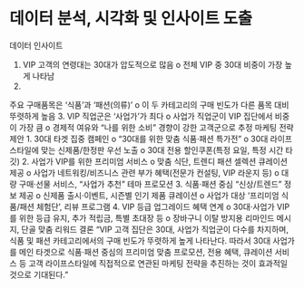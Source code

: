 # 데이터 분석, 시각화 및 인사이트 도출

데이터 인사이트
1. VIP 고객의 연령대는 30대가 압도적으로 많음
o
전체 VIP 중 30대 비중이 가장 높게 나타남
2.
주요 구매품목은 ‘식품’과 ‘패션(의류)’
o
이 두 카테고리의 구매 빈도가 다른 품목 대비 뚜렷하게 높음
3.
VIP 직업군은 ‘사업가’가 최다
o
사업가 직업군이 VIP 집단에서 비중이 가장 큼
o
경제적 여유와 “나를 위한 소비” 경향이 강한 고객군으로 추정
마케팅 전략 제안
1.
30대 타겟 집중 캠페인
o
“30대를 위한 맞춤 식품·패션 특가전”
o
30대 라이프스타일에 맞는 신제품/한정판 우선 노출
o
30대 전용 할인쿠폰(특정 요일, 특정 시간 타깃)
2.
사업가 VIP를 위한 프리미엄 서비스
o
맞춤 식단, 트렌디 패션 셀렉션 큐레이션 제공
o
사업가 네트워킹/비즈니스 관련 부가 혜택(전문가 컨설팅, VIP 라운지 등)
o
대량 구매·선물 서비스, “사업가 추천” 테마 프로모션
3.
식품·패션 중심 “신상/트렌드” 정보 제공
o
신제품 출시·이벤트, 시즌별 인기 제품 큐레이션
o
사업가 대상 ‘프리미엄 식품/패션 체험단’, 리뷰 프로그램
4.
VIP 등급 업그레이드 혜택 연계
o
30대·사업가 VIP를 위한 등급 유지, 추가 적립금, 특별 초대장 등
o
장바구니 이탈 방지용 리마인드 메시지, 단골 맞춤 리워드
결론
“VIP 고객 집단은 30대, 사업가 직업군이 다수를 차지하며,
식품 및 패션 카테고리에서의 구매 빈도가 뚜렷하게 높게 나타난다. 따라서 30대 사업가를 메인 타겟으로 식품·패션 중심의 프리미엄 맞춤 프로모션, 전용 혜택, 큐레이션 서비스 등 고객 라이프스타일에 직접적으로 연관된 마케팅 전략을 추진하는 것이 효과적일 것으로 기대된다.”
